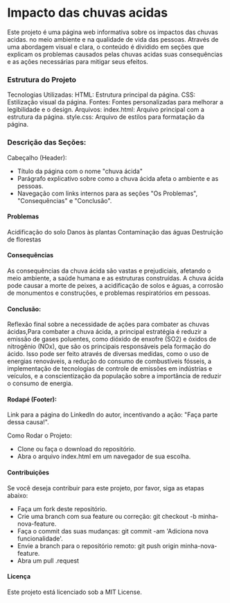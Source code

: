 # Impacto das chuvas acidas
Este projeto é uma página web informativa sobre os impactos das chuvas acidas. no meio ambiente e na qualidade de vida das pessoas. Através de uma abordagem visual e clara, o conteúdo é dividido em seções que explicam os problemas causados pelas chuvas acidas suas consequências e as ações necessárias para mitigar seus efeitos.

### Estrutura do Projeto
Tecnologias Utilizadas:
HTML: Estrutura principal da página.
CSS: Estilização visual da página.
Fontes: Fontes personalizadas para melhorar a legibilidade e o design.
Arquivos:
index.html: Arquivo principal com a estrutura da página.
style.css: Arquivo de estilos para formatação da página.

### Descrição das Seções:
Cabeçalho (Header):
* Título da página com o nome "chuva ácida"
* Parágrafo explicativo sobre como a chuva ácida afeta o ambiente e as pessoas.
* Navegação com links internos para as seções "Os Problemas", "Consequências" e "Conclusão".

#### Problemas

Acidificação do solo
Danos às plantas
Contaminação das águas
Destruição de florestas

#### Consequências

As consequências da chuva ácida são vastas e prejudiciais, afetando o meio ambiente, a saúde humana e as estruturas construídas. A chuva ácida pode causar a morte de peixes, a acidificação de solos e águas, a corrosão de monumentos e construções, e problemas respiratórios em pessoas. 

#### Conclusão:

Reflexão final sobre a necessidade de ações para combater as chuvas ácidas,Para combater a chuva ácida, a principal estratégia é reduzir a emissão de gases poluentes, como dióxido de enxofre (SO2) e óxidos de nitrogênio (NOx), que são os principais responsáveis pela formação do ácido. Isso pode ser feito através de diversas medidas, como o uso de energias renováveis, a redução do consumo de combustíveis fósseis, a implementação de tecnologias de controle de emissões em indústrias e veículos, e a conscientização da população sobre a importância de reduzir o consumo de energia.
 
#### Rodapé (Footer):

Link para a página do LinkedIn do autor, incentivando a ação: "Faça parte dessa causa!".

Como Rodar o Projeto:
* Clone ou faça o download do repositório.
* Abra o arquivo index.html em um navegador de sua escolha.

#### Contribuições
Se você deseja contribuir para este projeto, por favor, siga as etapas abaixo:
* Faça um fork deste repositório.
* Crie uma branch com sua feature ou correção: git checkout -b minha-nova-feature.
* Faça o commit das suas mudanças: git commit -am 'Adiciona nova funcionalidade'.
* Envie a branch para o repositório remoto: git push origin minha-nova-feature.
* Abra um pull .request

#### Licença
Este projeto está licenciado sob a MIT License.